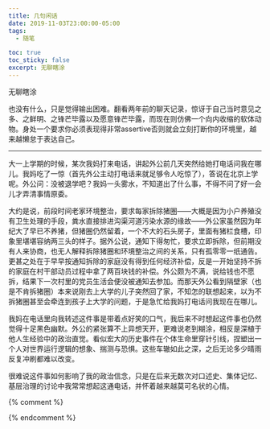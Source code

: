 ```yaml
---
title: 几句闲话
date: 2019-11-03T23:00:00-05:00
tags:
  - 随笔

toc: true
toc_sticky: false
excerpt: 无聊瞎涂
---
```


无聊瞎涂
<!--more-->

也没有什么，只是觉得输出困难。翻看两年前的聊天记录，惊讶于自己当时意见之多、之鲜明、之锋芒毕露以及愿意锋芒毕露，而现在则仿佛一个向内收缩的软体动物。身处一个要求你必须表现得非常assertive否则就会立刻打断你的环境里，越来越懒怠于表达自己。

---

大一上学期的时候，某次我妈打来电话，讲起外公前几天突然给她打电话问我在哪儿。我妈吃了一惊（首先外公主动打电话来就足够令人吃惊了），答说在北京上学呢。外公问：没被退学吧？我妈一头雾水，不知道出了什么事，不得不问了好一会儿才弄清事情原委。

大约是说，前段时间老家环境整治，要求每家拆除猪圈——大概是因为小户养殖没有卫生处理的手段，粪水直接排进沟渠河道污染水源的缘故——外公家虽然因为年纪大了早已不养猪，但猪圈仍然留着，一个不大的石头房子，里面有猪栏食槽，印象里堪堪容纳两三头的样子。据外公说，通知下得匆忙，要求立即拆除，但前期没有人来协商，也无人解释拆除猪圈和环境整治之间的关系，只有孤零零一纸通告。更甚之处在于早早按通知拆除的家庭没有得到任何经济补偿，反是一开始坚持不拆的家庭在村干部动员过程中拿了两百块钱的补偿。外公颇为不满，说给钱也不愿拆，结果下一次村里的党员生活会便没被通知去参加。而那天外公看到隔壁家（也是不肯拆猪圈）本来说刚去上大学的儿子突然回了家，不知怎的联想起来，以为不拆猪圈甚至会牵连到孩子上大学的问题，于是急忙给我妈打电话问我现在在哪儿。

我妈在电话里向我转述这件事是带着点好笑的口气，我后来不时想起这件事也仍然觉得十足黑色幽默。外公的紧张算不上异想天开，更难说老到糊涂，相反是深植于他人生经验中的政治直觉。看似宏大的历史事件在个体生命里穿针引线，捏塑出一个人对世界运行逻辑的想象、揣测与恐惧。这些车辙如此之深，之后无论多少晴雨反复冲刷都难以改变。

很难说这件事如何影响了我的政治信念，只是在后来无数次对口述史、集体记忆、基层治理的讨论中我常常想起这通电话，并怀着越来越莫可名状的心情。

{% comment %}



{% endcomment %}
